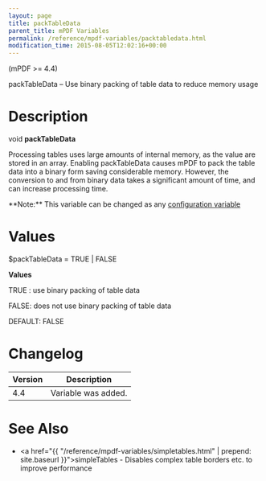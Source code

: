 ```yaml
---
layout: page
title: packTableData
parent_title: mPDF Variables
permalink: /reference/mpdf-variables/packtabledata.html
modification_time: 2015-08-05T12:02:16+00:00
---
```


(mPDF >= 4.4)

packTableData – Use binary packing of table data to reduce memory usage

# Description

void **packTableData**

Processing tables uses large amounts of internal memory, as the value are stored in an array. Enabling packTableData
causes mPDF to pack the table data into a binary form saving considerable memory. However, the conversion to and from
binary data takes a significant amount of time, and can increase processing time.

<div class="alert alert-info" role="alert" markdown="1">
	**Note:** This variable can be changed as any
	<a href="{{ "/configuration/configuration-v7-x.html" | prepend: site.baseurl }}">configuration variable</a>
</div>

# Values

<span class="parameter">$packTableData</span> = <span class="smallblock">TRUE </span>| <span class="smallblock">FALSE</span>

**Values**

<span class="smallblock">TRUE </span>: use binary packing of table data

<span class="smallblock">FALSE</span>: does not use binary packing of table data

<span class="smallblock">DEFAULT</span>: <span class="smallblock">FALSE</span>

# Changelog

<table class="table"> <thead>
<tr> <th>Version</th><th>Description</th> </tr>
</thead> <tbody>
<tr>
<td>4.4</td>
<td>Variable was added.</td>
</tr>
</tbody> </table>

# See Also

- <a href="{{ "/reference/mpdf-variables/simpletables.html" | prepend: site.baseurl }}">simpleTables</a> - Disables complex table borders etc. to improve performance

